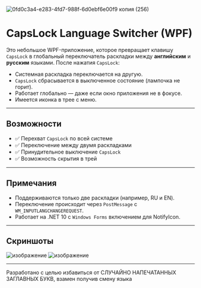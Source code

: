 ![0fd0c3a4-e283-4fd7-988f-6d0ebf6e00f9 копия (256)](https://github.com/user-attachments/assets/81f9fd75-25c4-4e79-98e4-6387b5ba13b7)

# CapsLock Language Switcher (WPF)

Это небольшое WPF-приложение, которое превращает клавишу `CapsLock` в глобальный переключатель раскладки между **английским** и **русским** языками. После нажатия `CapsLock`:

- Системная раскладка переключается на другую.
- `CapsLock` сбрасывается в выключенное состояние (лампочка не горит).
- Работает глобально — даже если окно приложения не в фокусе.
- Имеется иконка в трее с меню.

---

## Возможности

- ✅ Перехват `CapsLock` по всей системе
- ✅ Переключение между двумя раскладками
- ✅ Принудительное выключение `CapsLock`
- ✅ Возможность скрытия в трей

---


## Примечания

- Поддерживаются только две раскладки (например, RU и EN).  
- Переключение происходит через `PostMessage` с `WM_INPUTLANGCHANGEREQUEST`.
- Работает на .NET 10 с `Windows Forms` включением для NotifyIcon.

---

## Скриншоты

![изображение](https://github.com/user-attachments/assets/552e4671-07df-489b-b259-8a2e36e1da51) 
![изображение](https://github.com/user-attachments/assets/4d596632-d381-4b55-850d-fe7aacf5a637)



---

Разработано с целью избавиться от СЛУЧАЙНО НАПЕЧАТАННЫХ ЗАГЛАВНЫХ БУКВ, взамен получив смену языка

